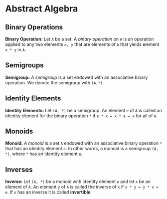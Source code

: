 # Abstract Algebra

## Binary Operations
**Binary Operation:** Let `A` be a set. A *binary operation* on `A` is an operation applied to any two elements `x, y` that are elements of `A` that yields element `x * y` in `A`.

## Semigroups
**Semigroup:** A *semigroup* is a set endowed with an associative binary operation. We denote the semigroup with `(A,*)`.

## Identity Elements
**Identity Elements:** Let `(A, *)` be a semigroup. An element `e` of `A` is called an identity element for the binary operation `*` if `e * x = x * e = x` for all of `A`.

## Monoids
**Monoid:** A *monoid* is a set `A` endowed with an associative binary operation `*` that has an identity element `e`. In other words, a monoid is a semigroup `(A, *)`, where `*` has an identity element `e`.

## Inverses
**Inverse:** Let `(A, *)` be a monoid with identity element `e` and let `x` be an element of `A`. An element `y` of `A` is called the inverse of `x` if `x * y = y * x = e`. If `x` has an inverse it is called **invertible**.

